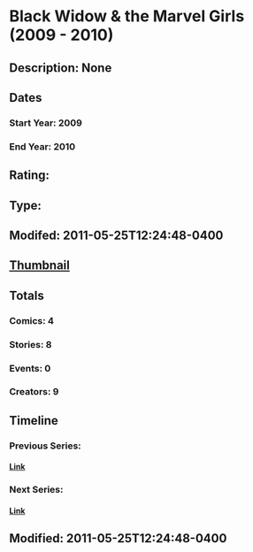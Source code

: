 # Black Widow & the Marvel Girls (2009 - 2010)
## Description: None
## Dates
### Start Year: 2009
### End Year: 2010
## Rating: 
## Type: 
## Modifed: 2011-05-25T12:24:48-0400
## [Thumbnail](http://i.annihil.us/u/prod/marvel/i/mg/6/30/4bb3d010e8894.jpg)
## Totals
### Comics: 4
### Stories: 8
### Events: 0
### Creators: 9
## Timeline
### Previous Series: 
#### [Link]()
### Next Series: 
#### [Link]()
## Modified: 2011-05-25T12:24:48-0400